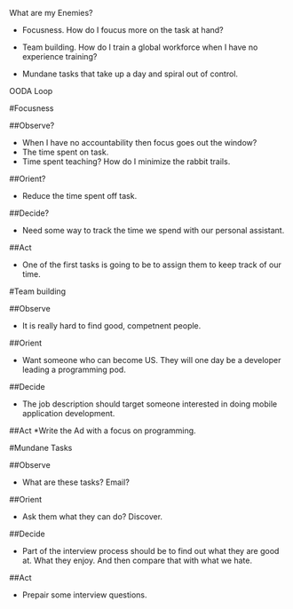 What are my Enemies?

* Focusness.  How do I foucus more on the task at hand?

* Team building.  How do I train a global workforce when I have no experience training?

* Mundane tasks that take up a day and spiral out of control.

OODA Loop

#Focusness

##Observe?

* When I have no accountability then focus goes out the window?
* The time spent on task.
* Time spent teaching?  How do I minimize the rabbit trails.

##Orient?
* Reduce the time spent off task.

##Decide?
* Need some way to track the time we spend with our personal assistant.

##Act
* One of the first tasks is going to be to assign them to keep track of our time.

#Team building

##Observe

* It is really hard to find good, competnent people.

##Orient

* Want someone who can become US.  They will one day be a developer leading a programming pod.

##Decide

* The job description should target someone interested in doing mobile application development.

##Act
*Write the Ad with a focus on programming.

#Mundane Tasks

##Observe
* What are these tasks?  Email?  

##Orient
* Ask them what they can do?  Discover.

##Decide
* Part of the interview process should be to find out what they are good at.  What they enjoy. And then compare that with what we hate.

##Act
* Prepair some interview questions.
















